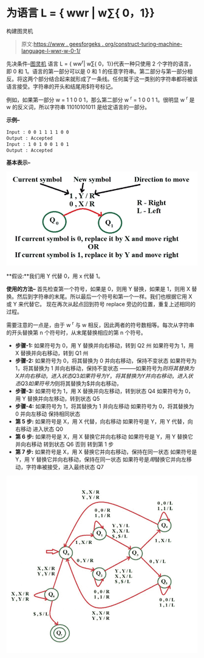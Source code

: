 # 为语言 L = { wwr | w∑{ 0，1}}

构建图灵机

> 原文:[https://www . geesforgeks . org/construct-turing-machine-language-l-wwr-w-0-1/](https://www.geeksforgeeks.org/construct-turing-machine-language-l-wwr-w-0-1/)

先决条件–[图灵机](https://www.geeksforgeeks.org/turing-machine/)
语言 L = { ww<sup>r</sup>| w∑{ 0，1}}代表一种只使用 2 个字符的语言，即 0 和 1。语言的第一部分可以是 0 和 1 的任意字符串。第二部分与第一部分相反。将这两个部分结合起来就形成了一条线。任何属于这一类别的字符串都将被该语言接受。字符串的开头和结尾用$符号标记。

例如，如果第一部分 w = 1 1 0 0 1，那么第二部分 w <sup>r</sup> = 1 0 0 1 1。很明显 w <sup>r</sup> 是 w 的反义词，所以字符串 11010101011 是给定语言的一部分。

**示例–**

```
Input : 0 0 1 1 1 1 0 0
Output : Accepted
Input : 1 0 1 0 0 1 0 1 
Output : Accepted

```

**基本表示–**

![](img/4aaa4a72ce3910fc37e3fd31d761b1fa.png)

**假设:**我们用 Y 代替 0，用 x 代替 1。

**使用的方法–**
首先检查第一个符号，如果是 0，则用 Y 替换，如果是 1，则用 X 替换。然后到字符串的末尾。所以最后一个符号和第一个一样。我们也根据它用 X 或 Y 来代替它。
现在再次从起点回到符号 replace 旁边的位置，重复上述相同的过程。

需要注意的一点是，由于 w <sup>r</sup> 与 w 相反，因此两者的符号数相等。每次从字符串的开头替换第 n 个符号时，从末尾替换相应的第 n 个符号。

*   **步骤-1:**
    如果符号为 0，用 Y 替换并向右移动，转到 Q2 州
    如果符号为 1，用 X 替换并向右移动，转到 Q1 州
*   **步骤-2:**
    如果符号为 0，将其替换为 0 并向右移动，保持不变状态
    如果符号为 1，将其替换为 1 并向右移动，保持不变状态
    ———如果符号为$则将其替换为 X 并向右移动，进入状态 Q3
    如果符号为 Y，将其替换为 Y 并向右移动，进入状态 Q3
    如果符号为$则将其替换为$并向右移动，
*   **步骤-3:**
    如果符号为 1，用 X 替换并向左移动，转到状态 Q4
    如果符号为 0，用 Y 替换并向左移动，转到状态 Q5
*   **步骤-4:**
    如果符号为 1，将其替换为 1 并向左移动
    如果符号为 0，将其替换为 0 并向左移动
    保持相同状态
*   **第 5 步:**
    如果符号是 X，用 X 代替，向右移动
    如果符号是 Y，用 Y 代替，向右移动
    进入状态 Q0
*   **第 6 步:**
    如果符号是 X，用 X 替换它并向右移动
    如果符号是 Y，用 Y 替换它并向右移动
    转到状态 Q6
    否则
    转到第 1 步
*   **第 7 步:**
    如果符号是 X，用 X 替换它并向右移动，保持在同一状态
    如果符号是 Y，用 Y 替换它并向右移动，保持在同一状态
    如果符号是$用$替换它并向左移动，字符串被接受，进入最终状态 Q7

![](img/75fab182e5c86f5e0eefdec9e7f14fd9.png)